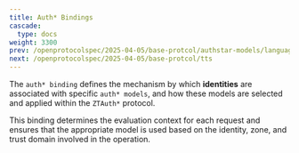 ```yaml
---
title: Auth* Bindings
cascade:
  type: docs
weight: 3300
prev: /openprotocolspec/2025-04-05/base-protcol/authstar-models/language-blob
next: /openprotocolspec/2025-04-05/base-protcol/tts
---
```


The `auth* binding` defines the mechanism by which **identities** are associated with specific `auth* models`, and how these models are selected and applied within the `ZTAuth*` protocol.

This binding determines the evaluation context for each request and ensures that the appropriate model is used based on the identity, zone, and trust domain involved in the operation.
